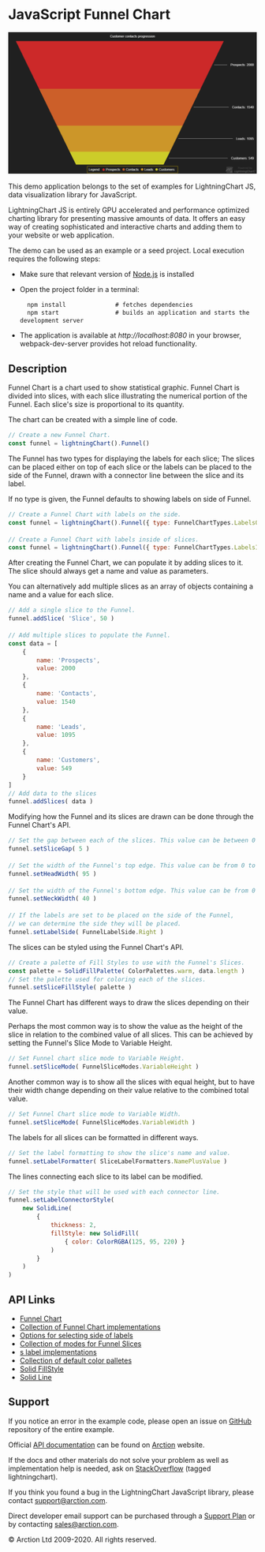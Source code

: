 # JavaScript Funnel Chart

![JavaScript Funnel Chart](simpleFunnel.png)

This demo application belongs to the set of examples for LightningChart JS, data visualization library for JavaScript.

LightningChart JS is entirely GPU accelerated and performance optimized charting library for presenting massive amounts of data. It offers an easy way of creating sophisticated and interactive charts and adding them to your website or web application.

The demo can be used as an example or a seed project. Local execution requires the following steps:

- Make sure that relevant version of [Node.js](https://nodejs.org/en/download/) is installed
- Open the project folder in a terminal:

        npm install              # fetches dependencies
        npm start                # builds an application and starts the development server

- The application is available at *http://localhost:8080* in your browser, webpack-dev-server provides hot reload functionality.


## Description

Funnel Chart is a chart used to show statistical graphic. Funnel Chart is divided into slices, with each slice illustrating the numerical portion of the Funnel. Each slice's size is proportional to its quantity.

The chart can be created with a simple line of code.

```javascript
// Create a new Funnel Chart.
const funnel = lightningChart().Funnel()

```

The Funnel has two types for displaying the labels for each slice; The slices can be placed either on top of each slice or the labels can be placed to the side of the Funnel, drawn with a connector line between the slice and its label.

If no type is given, the Funnel defaults to showing labels on side of Funnel.

```javascript
// Create a Funnel Chart with labels on the side.
const funnel = lightningChart().Funnel({ type: FunnelChartTypes.LabelsOnSide })

// Create a Funnel Chart with labels inside of slices.
const funnel = lightningChart().Funnel({ type: FunnelChartTypes.LabelsInsideSlices })

```

After creating the Funnel Chart, we can populate it by adding slices to it.
The slice should always get a name and value as parameters.

You can alternatively add multiple slices as an array of objects containing a name and a value for each slice.

```javascript
// Add a single slice to the Funnel.
funnel.addSlice( 'Slice', 50 )

// Add multiple slices to populate the Funnel.
const data = [
    {
        name: 'Prospects',
        value: 2000
    },
    {
        name: 'Contacts',
        value: 1540
    },
    {
        name: 'Leads',
        value: 1095
    },
    {
        name: 'Customers',
        value: 549
    }
]
// Add data to the slices
funnel.addSlices( data )

```

Modifying how the Funnel and its slices are drawn can be done through the Funnel Chart's API.

```javascript
// Set the gap between each of the slices. This value can be between 0 to 20 pixels.
funnel.setSliceGap( 5 )

// Set the width of the Funnel's top edge. This value can be from 0 to 100 (in percents).
funnel.setHeadWidth( 95 )

// Set the width of the Funnel's bottom edge. This value can be from 0 to 100 (in percents).
funnel.setNeckWidth( 40 )

// If the labels are set to be placed on the side of the Funnel,
// we can determine the side they will be placed.
funnel.setLabelSide( FunnelLabelSide.Right )
```

The slices can be styled using the Funnel Chart's API.

```javascript
// Create a palette of Fill Styles to use with the Funnel's Slices.
const palette = SolidFillPalette( ColorPalettes.warm, data.length )
// Set the palette used for coloring each of the slices.
funnel.setSliceFillStyle( palette )
```

The Funnel Chart has different ways to draw the slices depending on their value.

Perhaps the most common way is to show the value as the height of the slice in relation to the combined value of all slices.
This can be achieved by setting the Funnel's Slice Mode to Variable Height.

```javascript
// Set Funnel chart slice mode to Variable Height.
funnel.setSliceMode( FunnelSliceModes.VariableHeight )
```

Another common way is to show all the slices with equal height, but to have their width change depending on their value relative to the combined total value.

```javascript
// Set Funnel Chart slice mode to Variable Width.
funnel.setSliceMode( FunnelSliceModes.VariableWidth )
```

The labels for all slices can be formatted in different ways.

```javascript
// Set the label formatting to show the slice's name and value.
funnel.setLabelFormatter( SliceLabelFormatters.NamePlusValue )
```

The lines connecting each slice to its label can be modified.

```javascript
// Set the style that will be used with each connector line.
funnel.setLabelConnectorStyle(
    new SolidLine(
        {
            thickness: 2,
            fillStyle: new SolidFill(
                { color: ColorRGBA(125, 95, 220) }
            )
        }
    )
)
```


## API Links

* [Funnel Chart]
* [Collection of Funnel Chart implementations]
* [Options for selecting side of labels]
* [Collection of modes for Funnel Slices]
* [s label implementations]
* [Collection of default color palletes]
* [Solid FillStyle]
* [Solid Line]


## Support

If you notice an error in the example code, please open an issue on [GitHub][0] repository of the entire example.

Official [API documentation][1] can be found on [Arction][2] website.

If the docs and other materials do not solve your problem as well as implementation help is needed, ask on [StackOverflow][3] (tagged lightningchart).

If you think you found a bug in the LightningChart JavaScript library, please contact support@arction.com.

Direct developer email support can be purchased through a [Support Plan][4] or by contacting sales@arction.com.

[0]: https://github.com/Arction/
[1]: https://www.arction.com/lightningchart-js-api-documentation/
[2]: https://www.arction.com
[3]: https://stackoverflow.com/questions/tagged/lightningchart
[4]: https://www.arction.com/support-services/

© Arction Ltd 2009-2020. All rights reserved.


[Funnel Chart]: https://www.arction.com/lightningchart-js-api-documentation/v3.0.1/classes/funnelchart.html
[Collection of Funnel Chart implementations]: https://www.arction.com/lightningchart-js-api-documentation/v3.0.1/globals.html#funnelcharttypes
[Options for selecting side of labels]: https://www.arction.com/lightningchart-js-api-documentation/v3.0.1/enums/funnellabelside.html
[Collection of modes for Funnel Slices]: https://www.arction.com/lightningchart-js-api-documentation/v3.0.1/enums/funnelslicemodes.html
[s label implementations]: https://www.arction.com/lightningchart-js-api-documentation/v3.0.1/globals.html#slicelabelformatters
[Collection of default color palletes]: https://www.arction.com/lightningchart-js-api-documentation/v3.0.1/globals.html#colorpalettes
[Solid FillStyle]: https://www.arction.com/lightningchart-js-api-documentation/v3.0.1/classes/solidfill.html
[Solid Line]: https://www.arction.com/lightningchart-js-api-documentation/v3.0.1/classes/solidline.html

